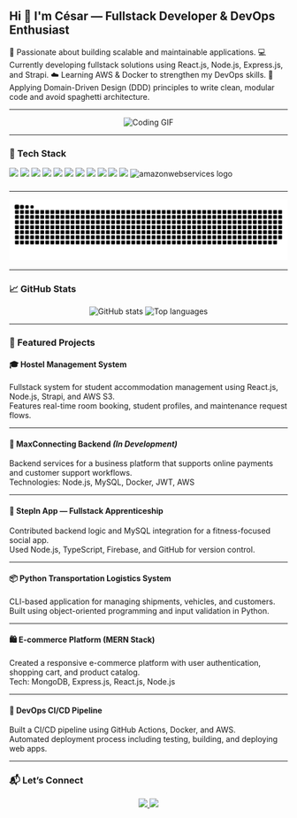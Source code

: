 <h2 align="left">Hi 👋 I'm César — Fullstack Developer & DevOps Enthusiast</h2>

<p align="left">
🔧 Passionate about building scalable and maintainable applications.  
💻 Currently developing fullstack solutions using React.js, Node.js, Express.js, and Strapi.  
☁️ Learning AWS & Docker to strengthen my DevOps skills.  
🧩 Applying Domain-Driven Design (DDD) principles to write clean, modular code and avoid spaghetti architecture.  
</p>

---

<div align="center">
  <img src="https://media.giphy.com/media/f3iwJFOVOwuy7K6FFw/giphy.gif" height="150" alt="Coding GIF" />
</div>

---

### 🧠 Tech Stack

<div align="left">
  <img src="https://cdn.jsdelivr.net/gh/devicons/devicon/icons/javascript/javascript-original.svg" height="40" />
  <img src="https://cdn.jsdelivr.net/gh/devicons/devicon/icons/typescript/typescript-original.svg" height="40" />
  <img src="https://cdn.jsdelivr.net/gh/devicons/devicon/icons/react/react-original.svg" height="40" />
  <img src="https://cdn.jsdelivr.net/gh/devicons/devicon/icons/jest/jest-plain.svg" height="40" />
  <img src="https://cdn.jsdelivr.net/gh/devicons/devicon/icons/storybook/storybook-original.svg" height="40" />
  <img src="https://cdn.jsdelivr.net/gh/devicons/devicon/icons/nodejs/nodejs-original.svg" height="40" />
  <img src="https://cdn.jsdelivr.net/gh/devicons/devicon/icons/php/php-original.svg" height="40" />
  <img src="https://cdn.jsdelivr.net/gh/devicons/devicon/icons/mysql/mysql-original.svg" height="40" />
  <img src="https://cdn.jsdelivr.net/gh/devicons/devicon/icons/postgresql/postgresql-original.svg" height="40" />
  <img src="https://cdn.jsdelivr.net/gh/devicons/devicon/icons/bootstrap/bootstrap-original.svg" height="40" />
  <img src="https://cdn.jsdelivr.net/gh/devicons/devicon/icons/python/python-original.svg" height="40" />
 <img src="https://cdn.jsdelivr.net/gh/devicons/devicon/icons/amazonwebservices/amazonwebservices-line-wordmark.svg" height="40" alt="amazonwebservices logo" height="40" />
</div>

###
---

<div align="center">
<picture>
  <source media="(prefers-color-scheme: dark)" srcset="https://raw.githubusercontent.com/platane/snk/output/github-contribution-grid-snake-dark.svg">
  <source media="(prefers-color-scheme: light)" srcset="https://raw.githubusercontent.com/platane/snk/output/github-contribution-grid-snake.svg">
  <img alt="Snake contribution graph" src="https://raw.githubusercontent.com/platane/snk/output/github-contribution-grid-snake.svg">
</picture>
</div>

---

### 📈 GitHub Stats

<div align="center">
  <img src="https://github-readme-stats.vercel.app/api?username=ipso-ferro&hide_title=false&hide_rank=true&show_icons=true&include_all_commits=true&count_private=true&theme=gruvbox&locale=en&hide_border=false" height="150" alt="GitHub stats" />
  <img src="https://github-readme-stats.vercel.app/api/top-langs?username=ipso-ferro&locale=en&hide_title=false&layout=compact&card_width=320&langs_count=6&theme=gruvbox&hide_border=false" height="150" alt="Top languages" />
</div>

---

### 🚀 Featured Projects

#### 🎓 Hostel Management System  
Fullstack system for student accommodation management using React.js, Node.js, Strapi, and AWS S3.  
Features real-time room booking, student profiles, and maintenance request flows.


---

#### 💼 MaxConnecting Backend *(In Development)*  
Backend services for a business platform that supports online payments and customer support workflows.  
Technologies: Node.js, MySQL, Docker, JWT, AWS


---

#### 🏃 StepIn App — Fullstack Apprenticeship  
Contributed backend logic and MySQL integration for a fitness-focused social app.  
Used Node.js, TypeScript, Firebase, and GitHub for version control.



---

#### 📦 Python Transportation Logistics System  
CLI-based application for managing shipments, vehicles, and customers.  
Built using object-oriented programming and input validation in Python.

---

#### 🛍 E-commerce Platform (MERN Stack)  
Created a responsive e-commerce platform with user authentication, shopping cart, and product catalog.  
Tech: MongoDB, Express.js, React.js, Node.js

---

#### 🔁 DevOps CI/CD Pipeline  
Built a CI/CD pipeline using GitHub Actions, Docker, and AWS.  
Automated deployment process including testing, building, and deploying web apps.

---

### 📬 Let’s Connect

<div align="center">
  <a href="mailto:cesar.ocampo.9457@gmail.com">
    <img src="https://img.shields.io/static/v1?message=Gmail&logo=gmail&label=&color=914D3F&logoColor=white&labelColor=&style=for-the-badge" height="35" />
  </a>
  <a href="https://www.linkedin.com/in/cesarocampoguzman/">
    <img src="https://img.shields.io/static/v1?message=LinkedIn&logo=linkedin&label=&color=4C6B8B&logoColor=white&labelColor=&style=for-the-badge" height="35" />
</div>

